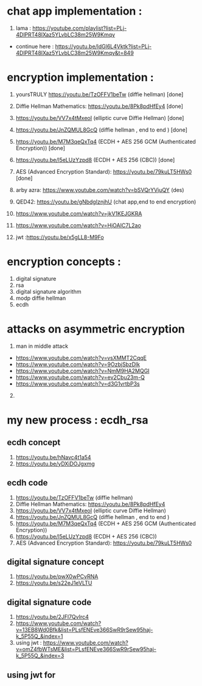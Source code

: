 # chat app implementation :

1. lama : https://youtube.com/playlist?list=PLj-4DlPRT48lXaz5YLvbLC38m25W9Kmqy

- continue here : https://youtu.be/ldGl6L4Vktk?list=PLj-4DlPRT48lXaz5YLvbLC38m25W9Kmqy&t=849


# encryption implementation :
1. yoursTRULY
https://youtu.be/TzOFFV1beTw (diffie hellman) [done]
2. Diffie Hellman Mathematics: https://youtu.be/8Pk8pdHfEy4 [done]
3. https://youtu.be/VV7x4tMxeoI (elliptic curve Diffie Hellman) [done]
4. https://youtu.be/JnZQMUL8GcQ (diffie hellman , end to end ) [done]
5. https://youtu.be/M7M3qeQxTq4 (ECDH + AES 256 GCM (Authenticated Encryption)) [done]
6. https://youtu.be/l5eLUzYzpd8 (ECDH + AES 256 (CBC)) [done]
7. AES (Advanced Encryption Standard): https://youtu.be/79kuLT5HWs0 [done]
8. arby azra:
https://www.youtube.com/watch?v=bSVQrYVjuQY (des)
9. QED42:
https://youtu.be/gNbdgIznjhU (chat app,end to end encryption)

10. https://www.youtube.com/watch?v=jkV1KEJGKRA
11. https://www.youtube.com/watch?v=HjOAIC7L2ao

12. jwt :https://youtu.be/x5gLL8-M9Fo

# encryption concepts :
1. digital signature
2. rsa
3. digital signature algorithm
4. modp diffie hellman
5. ecdh

# attacks on asymmetric encryption
1. man in middle attack
- https://www.youtube.com/watch?v=vsXMMT2CqqE
- https://www.youtube.com/watch?v=9OzbjSbzDlk
- https://www.youtube.com/watch?v=NmM9HA2MQGI
- https://www.youtube.com/watch?v=ev2Cbu23m-Q
- https://www.youtube.com/watch?v=d3G1vrtbP3s

2.


# my new process : ecdh_rsa
## ecdh concept
1. https://youtu.be/hNavc4t1a54
2. https://youtu.be/yDXiDOJgxmg
## ecdh code
1. https://youtu.be/TzOFFV1beTw (diffie hellman)
2. Diffie Hellman Mathematics: https://youtu.be/8Pk8pdHfEy4
3. https://youtu.be/VV7x4tMxeoI (elliptic curve Diffie Hellman)
4. https://youtu.be/JnZQMUL8GcQ (diffie hellman , end to end )
5. https://youtu.be/M7M3qeQxTq4 (ECDH + AES 256 GCM (Authenticated Encryption))
6. https://youtu.be/l5eLUzYzpd8 (ECDH + AES 256 (CBC))
7. AES (Advanced Encryption Standard): https://youtu.be/79kuLT5HWs0
## digital signature concept
1. https://youtu.be/pwX0wPCvRNA
2. https://youtu.be/s22eJ1eVLTU
## digital signature code
1. https://youtu.be/2JFl7QvIrc4
2. https://www.youtube.com/watch?v=13EB8Wd0Bfk&list=PLsfENEve366SwR9rSew95haj-k_5P55Q_&index=1
3. using jwt : https://www.youtube.com/watch?v=omZ4fbWTsME&list=PLsfENEve366SwR9rSew95haj-k_5P55Q_&index=3




## using jwt for
